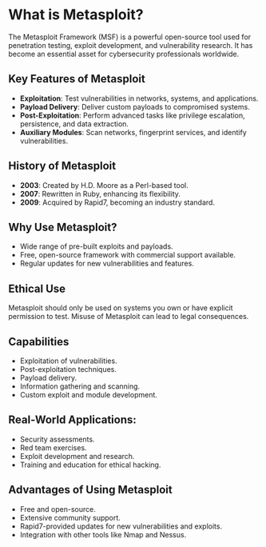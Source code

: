 # What is Metasploit?

The Metasploit Framework (MSF) is a powerful open-source tool used for penetration testing, exploit development, and vulnerability research. It has become an essential asset for cybersecurity professionals worldwide.

## Key Features of Metasploit
- **Exploitation**: Test vulnerabilities in networks, systems, and applications.
- **Payload Delivery**: Deliver custom payloads to compromised systems.
- **Post-Exploitation**: Perform advanced tasks like privilege escalation, persistence, and data extraction.
- **Auxiliary Modules**: Scan networks, fingerprint services, and identify vulnerabilities.

## History of Metasploit
- **2003**: Created by H.D. Moore as a Perl-based tool.
- **2007**: Rewritten in Ruby, enhancing its flexibility.
- **2009**: Acquired by Rapid7, becoming an industry standard.

## Why Use Metasploit?
- Wide range of pre-built exploits and payloads.
- Free, open-source framework with commercial support available.
- Regular updates for new vulnerabilities and features.

## Ethical Use
Metasploit should only be used on systems you own or have explicit permission to test. Misuse of Metasploit can lead to legal consequences.

## Capabilities
- Exploitation of vulnerabilities.
- Post-exploitation techniques.
- Payload delivery.
- Information gathering and scanning.
- Custom exploit and module development.

## Real-World Applications:
- Security assessments.
- Red team exercises.
- Exploit development and research.
- Training and education for ethical hacking.

## Advantages of Using Metasploit

- Free and open-source.
- Extensive community support.
- Rapid7-provided updates for new vulnerabilities and exploits.
- Integration with other tools like Nmap and Nessus.
